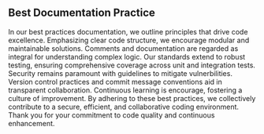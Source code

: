 ## Best Documentation Practice

In our best practices documentation, we outline principles that drive code excellence.
Emphasizing clear code structure, we encourage modular and maintainable solutions. Comments and documentation are regarded as integral for understanding complex logic. Our standards extend to robust testing, ensuring comprehensive coverage across unit and integration tests. 
Security remains paramount with guidelines to mitigate vulnerbilities. Version control practices and commit message conventions aid in transparent collaboration. Continuous learning is encourage, fostering a culture of improvement. By adhering to these best practices, we 
collectively contribute to a secure, efficient, and collaborative coding environment. Thank you for your commitment to code quality and continuous enhancement.
